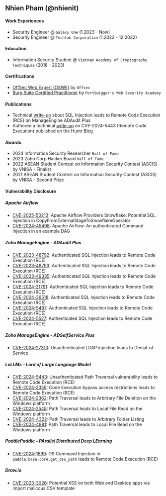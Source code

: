 Nhien Pham (@nhienit)
---

#### Work Experiences
- Security Engineer @ `Galaxy One` (1.2023 - Now)
- Security Engineer @ `Techlab Corporation` (1.2022 - 12.2022) 

#### Education
- Information Security Student @ `Vietnam Academy of Cryptography Techniques` (2018 - 2023)

#### Certifications
- [OffSec Web Expert (OSWE)](https://www.credential.net/77c9daea-cb6a-4ba7-8552-015d98ae96f0#acc.NaPCUl5n) by `Offsec`
- [Burp Suite Certified Practitioner](https://portswigger.net/web-security/e/c/821f94f27332d69f) by `PortSwigger's Web Security Academy`

#### Publications
- Technical [write-up](https://nhienit.wordpress.com/2024/10/02/manageengine-adaudit-plus-from-sqli-to-rce/) about SQL Injection leads to Remote Code Execution (RCE) on ManageEngine ADAudit Plus
- Authored a technical [write-up](https://blog.huntr.com/critical-path-traversal-flaw-leads-to-remote-code-execution-in-parisneo/lollms) on CVE-2024-5443 (Remote Code Execution) published on the Huntr Blog

#### Awards
- 2024 Informatica Security Researcher `Hall of Fame`
- 2023 Zoho Corp Hacker Board `Hall of Fame`
- 2022 ASEAN Student Contest on Information Security Contest (ASCIS) by VNISA - Finalist
- 2021 ASEAN Student Contest on Information Security Contest (ASCIS) by VNISA - Second Prize

#### Vulnerability Disclosure
##### Apache Airflow
- [CVE-2025-50213](https://lists.apache.org/thread/2kqfmyt2pghg5f6797g8hzvq331v8qx3): Apache Airflow Providers Snowflake: Potential SQL Injection in CopyFromExternalStageToSnowflakeOperator
- [CVE-2024-45498](https://lists.apache.org/thread/tl7lzczcqdmqj2pcpbvtjdpd2tb9561n): Apache Airflow: An authenticated Command Injection in an example DAG
##### Zoho ManageEngine - ADAudit Plus
- [CVE-2023-48792](https://www.manageengine.com/products/active-directory-audit/sqlfix-7271.html): Authenticated SQL Injection leads to Remote Code Execution (RCE)
- [CVE-2023-48793](https://www.manageengine.com/products/active-directory-audit/sqlfix-7271.html): Authenticated SQL Injection leads to Remote Code Execution (RCE)
- [CVE-2023-49335](https://www.manageengine.com/products/active-directory-audit/sqlfix-7271.html): Authenticated SQL Injection leads to Remote Code Execution (RCE)
- [CVE-2024-21791](https://www.manageengine.com/products/active-directory-audit/sqlfix-7271.html): Authenticated SQL Injection leads to Remote Code Execution (RCE)
- [CVE-2024-36518](https://www.manageengine.com/products/active-directory-audit/cve-2024-36518.html): Authenticated SQL Injection leads to Remote Code Execution (RCE)
- [CVE-2024-5487](https://www.manageengine.com/products/active-directory-audit/cve-2024-5487.html): Authenticated SQL Injection leads to Remote Code Execution (RCE)
- [CVE-2024-5527](https://www.manageengine.com/products/active-directory-audit/cve-2024-5527.html): Authenticated SQL Injection leads to Remote Code Execution (RCE)
##### Zoho ManageEngine - ADSelfService Plus
- [CVE-2024-27310](https://www.manageengine.com/products/self-service-password/advisory/CVE-2024-27310.html): Unauthenticated LDAP injection leads to Denial-of-Service
##### LoLLMs – Lord of Large Language Model
- [CVE-2024-5443](https://huntr.com/bounties/db52848a-4dbe-4110-a981-03739834bf45): Unauthenticated Path Traversal vulnerability leads to Remote Code Execution (RCE)
- [CVE-2024-2359](https://huntr.com/bounties/62144831-8d4b-4cf2-9737-5e559f7bc67e): Code Execution bypass access restrictions leads to Remote Code Execution (RCE)
- [CVE-2024-2362](https://huntr.com/bounties/2433d0a4-9ba0-474b-be1a-6fd5019770ba): Path Traversal leads to Arbitrary File Deletion on the Windows platform
- [CVE-2024-2548](https://huntr.com/bounties/65979513-db0d-46fd-9977-fcd73bcd8a41): Path Traversal leads to Local File Read on the Windows platform
- [CVE-2024-4322](https://huntr.com/bounties/5116d858-ce00-418c-a5a5-851c5608c209): Path Traversal leads to Arbitrary Folder Listing
- [CVE-2024-4881](https://huntr.com/bounties/94f7f901-80b0-4cf5-b545-ac5c1e7635e9): Path Traversal leads to Local File Read on the Windows platform
##### PaddlePaddle – PArallel Distributed Deep LEarning
- [CVE-2024-1699](https://huntr.com/bounties/b9af5c60-b906-422b-afbc-07086cdc643e): OS Command Injection in `paddle.base.core.get_dso_path` leads to Remote Code Execution (RCE)
##### Draw.io
- [CVE-2023-3026](https://huntr.com/bounties/9bbcc127-1e69-4c88-b318-d2afef48eff0): Potential XSS on both Web and Desktop apps via import malicous CSV template





